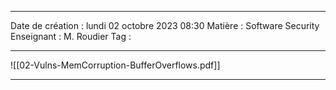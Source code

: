  ---

 Date de création : lundi 02 octobre 2023 08:30
 Matière : Software Security
 Enseignant : M. Roudier
 Tag :

---

![[02-Vulns-MemCorruption-BufferOverflows.pdf]]

---
